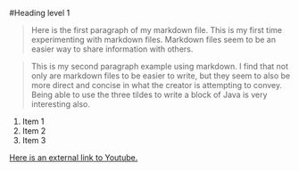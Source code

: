 #Heading level 1

> Here is the first paragraph of my markdown file. This is my first time experimenting with markdown files. Markdown files seem to be an easier way to 
share information with others.


> This is my second paragraph example using markdown. I find that not only are markdown files to be easier to write, but they seem to also be more direct and concise in what the creator is attempting to convey. Being able to use the three tildes to write a block of Java is very interesting also.

1. Item 1
1. Item 2
1. Item 3

[Here is an external link to Youtube.](https://www.youtube.com)

